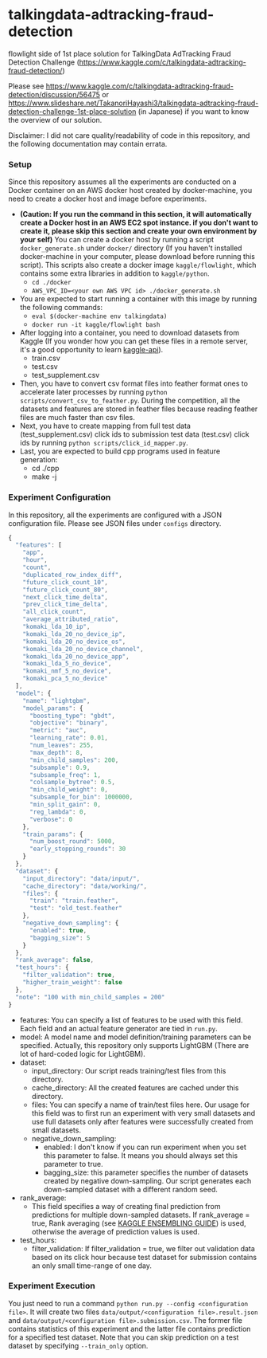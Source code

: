 # talkingdata-adtracking-fraud-detection
flowlight side of 1st place solution for TalkingData AdTracking Fraud Detection Challenge (https://www.kaggle.com/c/talkingdata-adtracking-fraud-detection/)

Please see https://www.kaggle.com/c/talkingdata-adtracking-fraud-detection/discussion/56475 or https://www.slideshare.net/TakanoriHayashi3/talkingdata-adtracking-fraud-detection-challenge-1st-place-solution (in Japanese) if you want to know the overview of our solution. 

Disclaimer: I did not care quality/readability of code in this repository, and the following documentation may contain errata.  

### Setup
Since this repository assumes all the experiments are conducted on a Docker container on an AWS docker host created by docker-machine, you need to create a docker host and image before experiments.
* **(Caution: If you run the command in this section, it will automatically create a Docker host in an AWS EC2 spot instance. if you don't want to create it, please skip this section and create your own environment by your self)** 
You can create a docker host by running a script `docker_generate.sh` under `docker/` directory (If you haven't installed docker-machine in your computer, please download before running this script). This scripts also create a docker image `kaggle/flowlight`, which contains some extra libraries in addition to `kaggle/python`.
  * `cd ./docker` 
  * `AWS_VPC_ID=<your own AWS VPC id> ./docker_generate.sh` 
* You are expected to start running a container with this image by running the following commands:
  * `eval $(docker-machine env talkingdata)` 
  * `docker run -it kaggle/flowlight bash`
* After logging into a container, you need to download datasets from Kaggle (If you wonder how you can get these files in a remote server, it's a good opportunity to learn [kaggle-api](https://github.com/Kaggle/kaggle-api])).
  * train.csv
  * test.csv
  * test_supplement.csv
* Then, you have to convert csv format files into feather format ones to accelerate later processes by running `python scripts/convert_csv_to_feather.py`.
During the competition, all the datasets and features are stored in feather files because reading feather files are much faster than csv files. 
* Next, you have to create mapping from full test data (test_supplement.csv) click ids to submission test data (test.csv) click ids by running `python scripts/click_id_mapper.py`. 
* Last, you are expected to build cpp programs used in feature generation:
  * cd ./cpp
  * make -j
### Experiment Configuration
In this repository, all the experiments are configured with a JSON configuration file. 
Please see JSON files under `configs` directory. 
  
```javascript  
{
  "features": [
    "app",
    "hour",
    "count",
    "duplicated_row_index_diff",
    "future_click_count_10",
    "future_click_count_80",
    "next_click_time_delta",
    "prev_click_time_delta",
    "all_click_count",
    "average_attributed_ratio",
    "komaki_lda_10_ip",
    "komaki_lda_20_no_device_ip",
    "komaki_lda_20_no_device_os",
    "komaki_lda_20_no_device_channel",
    "komaki_lda_20_no_device_app",
    "komaki_lda_5_no_device",
    "komaki_nmf_5_no_device",
    "komaki_pca_5_no_device"
  ],
  "model": {
    "name": "lightgbm",
    "model_params": {
      "boosting_type": "gbdt",
      "objective": "binary",
      "metric": "auc",
      "learning_rate": 0.01,
      "num_leaves": 255,
      "max_depth": 8,
      "min_child_samples": 200,
      "subsample": 0.9,
      "subsample_freq": 1,
      "colsample_bytree": 0.5,
      "min_child_weight": 0,
      "subsample_for_bin": 1000000,
      "min_split_gain": 0,
      "reg_lambda": 0,
      "verbose": 0
    },
    "train_params": {
      "num_boost_round": 5000,
      "early_stopping_rounds": 30
    }
  },
  "dataset": {
    "input_directory": "data/input/",
    "cache_directory": "data/working/",
    "files": {
      "train": "train.feather",
      "test": "old_test.feather"
    },
    "negative_down_sampling": {
      "enabled": true,
      "bagging_size": 5
    }
  },
  "rank_average": false,
  "test_hours": {
    "filter_validation": true,
    "higher_train_weight": false
  },
  "note": "100 with min_child_samples = 200"
}
```
* features: You can specify a list of features to be used with this field. Each field and an actual feature generator are tied in `run.py`.
* model: A model name and model definition/training parameters can be specified. Actually, this repository only supports LightGBM (There are lot of hard-coded logic for LightGBM).
* dataset: 
  * input_directory: Our script reads training/test files from this directory.
  * cache_directory: All the created features are cached under this directory.
  * files: You can specify a name of train/test files here. Our usage for this field was to first run an experiment with very small datasets and use full datasets only after features were successfully created from small datasets.
  * negative_down_sampling:
     * enabled: I don't know if you can run experiment when you set this parameter to false. It means you should always set this parameter to true.
     * bagging_size: this parameter specifies the number of datasets created by negative down-sampling. Our script generates each down-sampled dataset with a different random seed. 
* rank_average:
  * This field specifies a way of creating final prediction from predictions for multiple down-sampled datasets. If rank_average = true, Rank averaging (see [KAGGLE ENSEMBLING GUIDE](https://mlwave.com/kaggle-ensembling-guide/)) is used, otherwise the average of prediction values is used.
* test_hours:
  * filter_validation: If filter_validation = true, we filter out validation data based on its click hour because test dataset for submission contains an only small time-range of one day.  
### Experiment Execution
You just need to run a command `python run.py --config <configuration file>`. It will create two files `data/output/<configuration file>.result.json` and `data/output/<configuration file>.submission.csv`. The former file contains statistics of this experiment and the latter file contains prediction for a specified test dataset. Note that you can skip prediction on a test dataset by specifying `--train_only` option.   
